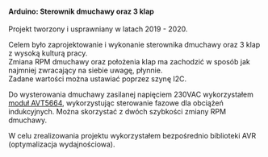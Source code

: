 #### Arduino: Sterownik dmuchawy oraz 3 klap
  
Projekt tworzony i usprawniany w latach 2019 - 2020.
  
Celem było zaprojektowanie i wykonanie sterownika dmuchawy oraz 3 klap z wysoką kulturą pracy.  
Zmiana RPM dmuchawy oraz położenia klap ma zachodzić w sposób jak najmniej zwracający na siebie uwagę, płynnie.  
Zadane wartości można ustawiać poprzez szynę I2C.  
  
Do wysterowania dmuchawy zasilanej napięciem 230VAC wykorzystałem [moduł AVT5664](https://sklep.avt.pl/avt5664.html), wykorzystując sterowanie fazowe dla obciążeń indukcyjnych. Można skorzystać z dwóch szybkości zmiany RPM dmuchawy.
  
W celu zrealizowania projektu wykorzystałem bezpośrednio biblioteki AVR (optymalizacja wydajnościowa).

